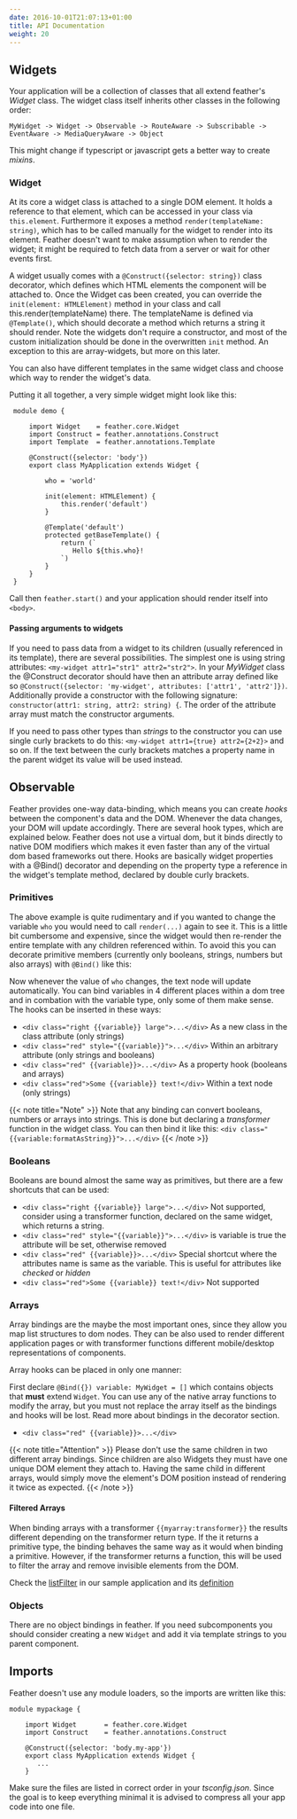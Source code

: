 ```yaml
---
date: 2016-10-01T21:07:13+01:00
title: API Documentation
weight: 20
---
```


## Widgets

Your application will be a collection of classes that all extend feather's *Widget* class. The widget class itself inherits
other classes in the following order:

```
MyWidget -> Widget -> Observable -> RouteAware -> Subscribable -> EventAware -> MediaQueryAware -> Object
```

This might change if typescript or javascript gets a better way to create *mixins*. 

### Widget

At its core a widget class is attached to a single DOM element. It holds a reference to that element, which can be accessed
in your class via ```this.element```. Furthermore it exposes a method ```render(templateName: string)```, which has to be 
called manually for the widget to render into its element. Feather doesn't want to make assumption when to render the 
widget; it might be required to fetch data from a server or wait for other events first. 
 
A widget usually comes with a ```@Construct({selector: string})``` class decorator, which defines which HTML elements the 
component will be attached to. Once the Widget cas been created, you can override the ```init(element: HTMLElement)``` method 
in your class and call this.render(templateName) there. The templateName is defined via ```@Template()```, which should 
decorate a method which returns a string it should render. Note the widgets don't require a constructor, and most of the 
custom initialization should be done in the overwritten ```init``` method. An exception to this are array-widgets, but more 
on this later.

You can also have different templates in the same widget class and choose which way to render the widget's data.

Putting it all together, a very simple widget might look like this:
 
```
 module demo {
 
     import Widget    = feather.core.Widget
     import Construct = feather.annotations.Construct
     import Template  = feather.annotations.Template
 
     @Construct({selector: 'body'})
     export class MyApplication extends Widget {
 
         who = 'world'   
 
         init(element: HTMLElement) {
             this.render('default')
         }
 
         @Template('default')
         protected getBaseTemplate() {
             return (`
                Hello ${this.who}!                                    
             `)
         }
     }
 }
 ```
 
Call then ```feather.start()``` and your application should render itself into ```<body>```. 

#### Passing arguments to widgets

If you need to pass data from a widget to its children (usually referenced in its template), there are several possibilities. The simplest
one is using string attributes: ```<my-widget attr1="str1" attr2="str2">```. In your *MyWidget* class the @Construct decorator should have then an attribute 
array defined like so ```@Construct({selector: 'my-widget', attributes: ['attr1', 'attr2']})```. Additionally provide a constructor with 
the following signature: ```constructor(attr1: string, attr2: string) {```. The order of the attribute array must match the constructor arguments.

If you need to pass other types than *strings* to the constructor you can use single curly brackets to do this: ```<my-widget attr1={true} attr2={2+2}>``` 
and so on. If the text between the curly brackets matches a property name in the parent widget its value will be used instead.    

## Observable

Feather provides one-way data-binding, which means you can create *hooks* between the component's data and the DOM. Whenever the data changes,
your DOM will update accordingly. There are several hook types, which are explained below. Feather does not use a virtual dom, but it binds directly to 
native DOM modifiers which makes it even faster than any of the virtual dom based frameworks out there. Hooks are basically widget properties with 
a @Bind() decorator and depending on the property type a reference in the widget's template method, declared by double curly brackets.

### Primitives

The above example is quite rudimentary and if you wanted to change the variable ```who``` you would need to call ```render(...)``` again to see it.
This is a little bit cumbersome and expensive, since the widget would then re-render the entire template with any children referenced within. To 
avoid this you can decorate primitive members (currently only booleans, strings, numbers but also arrays) with ```@Bind()``` like this:

<script async src="//jsfiddle.net/phbw6sdj/1/embed/js,result/"></script>

Now whenever the value of ```who``` changes, the text node will update automatically. You can bind variables in 4 different places within 
a dom tree and in combation with the variable type, only some of them make sense. The hooks can be inserted in these ways:
 
 * ```<div class="right {{variable}} large">...</div>``` As a new class in the class attribute (only strings)
 * ```<div class="red" style="{{variable}}">...</div>``` Within an arbitrary attribute (only strings and booleans)
 * ```<div class="red" {{variable}}>...</div>``` As a property hook (booleans and arrays)
 * ```<div class="red">Some {{variable}} text!</div>``` Within a text node (only strings)

{{< note title="Note" >}}
Note that any binding can convert booleans, numbers or arrays into strings. This is done but declaring a *transformer* function in the widget 
class. You can then bind it like this: ```<div class="{{variable:formatAsString}}">...</div>```
{{< /note >}}

### Booleans

Booleans are bound almost the same way as primitives, but there are a few shortcuts that can be used:
 
  * ```<div class="right {{variable}} large">...</div>``` 
     Not supported, consider using a transformer function, declared on the same widget, which returns a string.  
  * ```<div class="red" style="{{variable}}">...</div>``` is variable is true the attribute will be set, otherwise removed
  * ```<div class="red" {{variable}}>...</div>``` Special shortcut where the attributes name is same as the variable. This is 
  useful for attributes like *checked* or *hidden*
  * ```<div class="red">Some {{variable}} text!</div>``` Not supported

 
### Arrays

Array bindings are the maybe the most important ones, since they allow you map list structures to dom nodes. They can be also
used to render different application pages or with transformer functions different mobile/desktop representations of components.

Array hooks can be placed in only one manner:

  First declare ```@Bind({}) variable: MyWidget = []``` which contains objects that **must** extend ```Widget```. You can use
  any of the native array functions to modify the array, but you must not replace the array itself as the bindings and hooks 
  will be lost. Read more about bindings in the decorator section. 

  * ```<div class="red" {{variable}}>...</div>``` 
  
{{< note title="Attention" >}}
Please don't use the same children in two different array bindings. Since children are also Widgets they must have one unique DOM
element they attach to. Having the same child in different arrays, would simply move the element's DOM position instead of rendering
it twice as expected.
{{< /note >}}

#### Filtered Arrays

When binding arrays with a transformer ```{{myarray:transformer}}``` the results different depending on the transformer return 
type. If the it returns a primitive type, the binding behaves the same way as it would when binding a primitive. However, if
the transformer returns a function, this will be used to filter the array and remove invisible elements from the DOM.

Check the [listFilter](https://github.com/mendrik/feather-todo/blob/master/ts/todo-list.ts#L79) in our sample application and
its [definition](https://github.com/mendrik/feather-todo/blob/master/ts/todo-list.ts#L40)

### Objects

There are no object bindings in feather. If you need subcomponents you should consider creating a new ```Widget``` and add it via template 
strings to you parent component.

## Imports

Feather doesn't use any module loaders, so the imports are written like this:

```
module mypackage {

    import Widget       = feather.core.Widget
    import Construct    = feather.annotations.Construct

    @Construct({selector: 'body.my-app'})
    export class MyApplication extends Widget {
       ...
    }
```

Make sure the files are listed in correct order in your *tsconfig.json*. Since the goal is to keep everything minimal it is advised to
compress all your app code into one file. 

